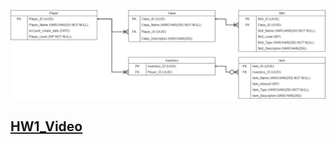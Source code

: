 ![image](https://github.com/Robbish1106/DB/blob/main/HW1/mapping.jpg)
## [HW1_Video](https://www.youtube.com/watch?v=g6TDdU1hpt8)
